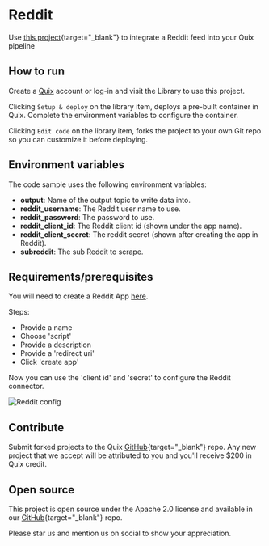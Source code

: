 # Reddit

Use [this project](https://github.com/quixio/quix-library/tree/main/python/sources/Reddit){target="_blank"} to integrate a Reddit feed into your Quix pipeline

## How to run

Create a [Quix](https://portal.platform.quix.ai/self-sign-up?xlink=github) account or log-in and visit the Library to use this project.

Clicking `Setup & deploy` on the library item, deploys a pre-built container in Quix. Complete the environment variables to configure the container.

Clicking `Edit code` on the library item, forks the project to your own Git repo so you can customize it before deploying.

## Environment variables

The code sample uses the following environment variables:

- **output**: Name of the output topic to write data into.
- **reddit_username**: The Reddit user name to use.
- **reddit_password**: The password to use.
- **reddit_client_id**: The Reddit client id (shown under the app name).
- **reddit_client_secret**: The reddit secret (shown after creating the app in Reddit).
- **subreddit**: The sub Reddit to scrape.

## Requirements/prerequisites

You will need to create a Reddit App [here](https://www.reddit.com/prefs/apps). 

Steps:
- Provide a name
- Choose 'script'
- Provide a description
- Provide a 'redirect uri'
- Click 'create app'

Now you can use the 'client id' and 'secret' to configure the Reddit connector.

![Reddit config](reddit_app.png?raw=true)

## Contribute

Submit forked projects to the Quix [GitHub](https://github.com/quixio/quix-library){target="_blank"} repo. Any new project that we accept will be attributed to you and you'll receive $200 in Quix credit.

## Open source

This project is open source under the Apache 2.0 license and available in our [GitHub](https://github.com/quixio/quix-library){target="_blank"} repo.

Please star us and mention us on social to show your appreciation.

